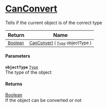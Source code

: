 # [CanConvert](./RectangleFConverter--CanConvert.md)

Tells if the current object is of the correct type

| Return | Name | 
| --- | --- | 
| <sub>[Boolean](https://docs.microsoft.com/en-us/dotnet/api/System.Boolean)</sub> | <sub>[CanConvert](./RectangleFConverter--CanConvert.md) ( [`Type`](https://docs.microsoft.com/en-us/dotnet/api/System.Type) objectType )</sub> | 


#### Parameters
**`objectType`**  [`Type`](https://docs.microsoft.com/en-us/dotnet/api/System.Type)<br>The type of the object
#### Returns
[Boolean](https://docs.microsoft.com/en-us/dotnet/api/System.Boolean)<br>
If the object can be converted or not
